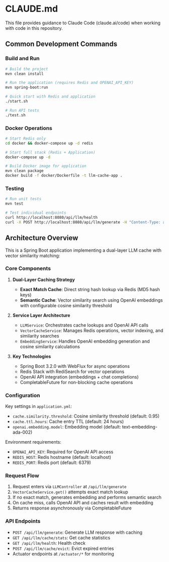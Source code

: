 # CLAUDE.md

This file provides guidance to Claude Code (claude.ai/code) when working with code in this repository.

## Common Development Commands

### Build and Run
```bash
# Build the project
mvn clean install

# Run the application (requires Redis and OPENAI_API_KEY)
mvn spring-boot:run

# Quick start with Redis and application
./start.sh

# Run API tests
./test.sh
```

### Docker Operations
```bash
# Start Redis only
cd docker && docker-compose up -d redis

# Start full stack (Redis + Application)
docker-compose up -d

# Build Docker image for application
mvn clean package
docker build -f docker/Dockerfile -t llm-cache-app .
```

### Testing
```bash
# Run unit tests
mvn test

# Test individual endpoints
curl http://localhost:8080/api/llm/health
curl -X POST http://localhost:8080/api/llm/generate -H "Content-Type: application/json" -d '{"prompt": "test", "options": {"model": "gpt-3.5-turbo"}}'
```

## Architecture Overview

This is a Spring Boot application implementing a dual-layer LLM cache with vector similarity matching:

### Core Components

1. **Dual-Layer Caching Strategy**
   - **Exact Match Cache**: Direct string hash lookup via Redis (MD5 hash keys)
   - **Semantic Cache**: Vector similarity search using OpenAI embeddings with configurable cosine similarity threshold

2. **Service Layer Architecture**
   - `LLMService`: Orchestrates cache lookups and OpenAI API calls
   - `VectorCacheService`: Manages Redis operations, vector indexing, and similarity searches
   - `EmbeddingService`: Handles OpenAI embedding generation and cosine similarity calculations

3. **Key Technologies**
   - Spring Boot 3.2.0 with WebFlux for async operations
   - Redis Stack with RediSearch for vector operations
   - OpenAI API integration (embeddings + chat completions)
   - CompletableFuture for non-blocking cache operations

### Configuration

Key settings in `application.yml`:
- `cache.similarity.threshold`: Cosine similarity threshold (default: 0.95)
- `cache.ttl.hours`: Cache entry TTL (default: 24 hours)
- `openai.embedding.model`: Embedding model (default: text-embedding-ada-002)

Environment requirements:
- `OPENAI_API_KEY`: Required for OpenAI API access
- `REDIS_HOST`: Redis hostname (default: localhost)
- `REDIS_PORT`: Redis port (default: 6379)

### Request Flow

1. Request enters via `LLMController` at `/api/llm/generate`
2. `VectorCacheService.get()` attempts exact match lookup
3. If no exact match, generates embedding and performs semantic search
4. On cache miss, calls OpenAI API and caches result with embedding
5. Returns response asynchronously via CompletableFuture

### API Endpoints

- `POST /api/llm/generate`: Generate LLM response with caching
- `GET /api/llm/cache/stats`: Get cache statistics
- `GET /api/llm/health`: Health check
- `POST /api/llm/cache/evict`: Evict expired entries
- Actuator endpoints at `/actuator/*` for monitoring